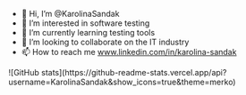 - 👋 Hi, I’m @KarolinaSandak                                                          
- 👀 I’m interested in software testing
- 🌱 I’m currently learning testing tools
- 💞️ I’m looking to collaborate on the IT industry
- 📫 How to reach me www.linkedin.com/in/karolina-sandak
<div style="page-break-after: always;"></div>
![GitHub stats](https://github-readme-stats.vercel.app/api?username=KarolinaSandak&show_icons=true&theme=merko)

<!---
KarolinaSandak/KarolinaSandak is a ✨ special ✨ repository because its `README.md` (this file) appears on your GitHub profile.
You can click the Preview link to take a look at your changes.
--->
